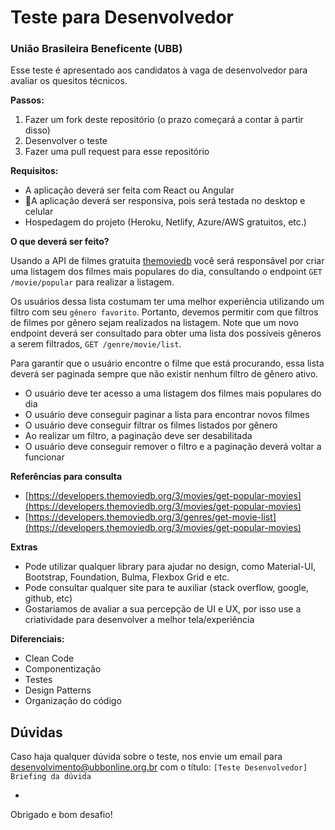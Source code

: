 # Teste para Desenvolvedor

### União Brasileira Beneficente (UBB)

Esse teste é apresentado aos candidatos à vaga de desenvolvedor para avaliar os quesitos técnicos.

**Passos:**

1. Fazer um fork deste repositório (o prazo começará a contar à partir disso)
2. Desenvolver o teste
3. Fazer uma pull request para esse repositório

**Requisitos:**

* A aplicação deverá ser feita com React ou Angular
* A aplicação deverá ser responsiva, pois será testada no desktop e celular
* Hospedagem do projeto (Heroku, Netlify, Azure/AWS gratuitos, etc.)

**O que deverá ser feito?**

Usando a API de filmes gratuita [themoviedb](https://developers.themoviedb.org/3/getting-started/introduction) você será responsável por criar uma listagem dos filmes mais populares do dia, consultando o endpoint `GET /movie/popular` para realizar a listagem.

Os usuários dessa lista costumam ter uma melhor experiência utilizando um filtro com seu `gênero favorito`. Portanto, devemos permitir com que filtros de filmes por gênero sejam realizados na listagem. Note que um novo endpoint deverá ser consultado para obter uma lista dos possíveis gêneros a serem filtrados, `GET /genre/movie/list`.

Para garantir que o usuário encontre o filme que está procurando, essa lista deverá ser paginada sempre que não existir nenhum filtro de gênero ativo.
 
* O usuário deve ter acesso a uma listagem dos filmes mais populares do dia
* O usuário deve conseguir paginar a lista para encontrar novos filmes
* O usuário deve conseguir filtrar os filmes listados por gênero
* Ao realizar um filtro, a paginação deve ser desabilitada
* O usuário deve conseguir remover o filtro e a paginação deverá voltar a funcionar
 
 
 **Referências para consulta**
 
* [https://developers.themoviedb.org/3/movies/get-popular-movies](https://developers.themoviedb.org/3/movies/get-popular-movies)
* [https://developers.themoviedb.org/3/genres/get-movie-list](https://developers.themoviedb.org/3/movies/get-popular-movies)

**Extras**

* Pode utilizar qualquer library para ajudar no design, como Material-UI, Bootstrap, Foundation, Bulma, Flexbox Grid e etc.
* Pode consultar qualquer site para te auxiliar (stack overflow, google, github, etc)
* Gostariamos de avaliar a sua percepção de UI e UX, por isso use a criatividade para desenvolver a melhor tela/experiência

**Diferenciais:**

* Clean Code
* Componentização
* Testes
* Design Patterns
* Organização do código


## Dúvidas
Caso haja qualquer dúvida sobre o teste, nos envie um email para [desenvolvimento@ubbonline.org.br](mailto:desenvolvimento@ubbonline.org.br) com o título: `[Teste Desenvolvedor] Briefing da dúvida`

-
Obrigado e bom desafio!


